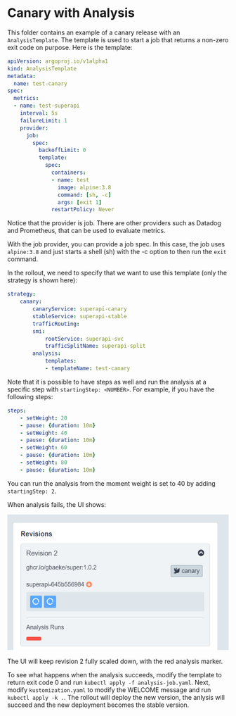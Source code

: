 # Canary with Analysis

This folder contains an example of a canary release with an `AnalysisTemplate`. The template is used to start a job that returns a non-zero exit code on purpose. Here is the template:

```yaml
apiVersion: argoproj.io/v1alpha1
kind: AnalysisTemplate
metadata:
  name: test-canary
spec:
  metrics:
  - name: test-superapi
    interval: 5s
    failureLimit: 1
    provider:
      job:
        spec:
          backoffLimit: 0
          template:
            spec:
              containers:
              - name: test
                image: alpine:3.8
                command: [sh, -c]
                args: [exit 1]
              restartPolicy: Never
```

Notice that the provider is job. There are other providers such as Datadog and Prometheus, that can be used to evaluate metrics.

With the job provider, you can provide a job spec. In this case, the job uses `alpine:3.8` and just starts a shell (sh) with the -c option to then run the `exit` command.

In the rollout, we need to specify that we want to use this template (only the strategy is shown here):

```yaml
strategy:
    canary:
        canaryService: superapi-canary
        stableService: superapi-stable
        trafficRouting:
        smi:
            rootService: superapi-svc
            trafficSplitName: superapi-split
        analysis:
            templates:
            - templateName: test-canary
```

Note that it is possible to have steps as well and run the analysis at a specific step with `startingStep: <NUMBER>`. For example, if you have the following steps:

```yaml
steps:
    - setWeight: 20
    - pause: {duration: 10m}
    - setWeight: 40
    - pause: {duration: 10m}
    - setWeight: 60
    - pause: {duration: 10m}
    - setWeight: 80
    - pause: {duration: 10m}
```

You can run the analysis from the moment weight is set to 40 by adding `startingStep: 2`.

When analysis fails, the UI shows:

![failed-analysis](rollout-analysis.png)

The UI will keep revision 2 fully scaled down, with the red analysis marker.

To see what happens when the analysis succeeds, modify the template to return exit code 0 and run `kubectl apply -f analysis-job.yaml`. Next, modify `kustomization.yaml` to modify the WELCOME message and run `kubectl apply -k .`. The rollout will deploy the new version, the anlysis will succeed and the new deployment becomes the stable version.
